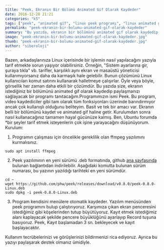 ```yaml
---
title: "Peek, Ekranın Bir Bölümü Animated Gif Olarak Kaydeder"
date: 2016-12-28 21:21
categories: "k5"
tags: ["peek", "animated gif", "linux peek programı", "linux animated gif yapımı"]
permalink: "peek-ekranin-bir-bolumu-animated-gif-olarak-kaydeder"
summary: "Bu yazıda, ekranın bir bölümünü animated gif olarak kaydedip paylaşmanızı sağlayacak Peek programı tanıtılmaktadır."
image: "peek-ekranin-bir-bolumu-animated-gif-olarak-kaydeder.jpg"
thumb: "peek-ekranin-bir-bolumu-animated-gif-olarak-kaydeder.jpg"
author: "siberoloji"
---
```

Bazen, arkadaşlarınıza Linux içerisinde bir işlemin nasıl yapılacağını yazıyla tarif etmekte sorun yaşıyor olabilirsiniz. Örneğin, "Sistem ayarlarına gir, şuraya tıkla" vb. tarifler, karşılıklı aynı ekran ve masaüstü yöneticisi kullanmıyorsanız daha da karmaşık hale gelebilir. Bunun çözümünü Linux kullanıcıları komut satırını kullanarak halletmeye çalışırlar. Öyle veya böyle, görsellik her zaman daha etkili bir çözümdür.
Bu yazıda size, ekranın istediğiniz bir bölümünü animated gif olarak kaydedip paylaşmanızı sağlayacak bir programı tanıtacağım.Programımızın ismi Peek. Bu program, video kaydediciler gibi tam olarak tüm fonksiyonları üzerinde barındırmıyor ancak çok kullanışlı olduğunu beliteyim. Basit ve tek bir amacı var. Ekranın belli bir bölümünü kaydet ve animated gif haline getir. Kurulumdan sonra nasıl kullanacağınız tamamen hayal gücünüze kalmış. Ben, Ubuntu forumda *bir şeyler tarif etmek isteyenlerin çok işine yarayacağını düşünüyorum.
Kurulum:
1. Programın çalışması için öncelikle gereklilik olan ffmpeg yazılımını kurmalısınız.

```
sudo apt install ffmpeg
```

2. Peek yazılımının en yeni sürümü .deb formatında, github [ana sayfasında](https://github.com/phw/peek/releases) bulunan bağlantıdan indirilebilir. Aşağıdaki komutta bulunan sürüm numarası, bu yazının yazıldığı tarihteki en yeni sürümdür. 

```
cd ~
wget https://github.com/phw/peek/releases/download/v0.8.0/peek-0.8.0-Linux.deb
sudo dpkg -i peek-0.8.0-Linux.deb 
```

3. Program kendisini menülere otomatik kaydeder. Yazılım menüsünden peek programını bulup çalıştırıyoruz. Karşımıza çıkan ekran penceresini istediğimiz gibi köşelerinden tutup büyütüyoruz. Kayıt etmek istediğimiz alanı kaplayacak şekilde pencere büyüklüğünü ayarlayıp Record tuşuna basıyoruz. Peek, Kayıt başlamadan 3 sn. bekleyecek ve kayıt başlayacaktır.

Kullanım tecrübelerinizi ve görüşlerinizi bildirmenizi rica ediyoruz. Ayrıca bu yazıyı paylaşarak destek olmanız ümidiyle.

